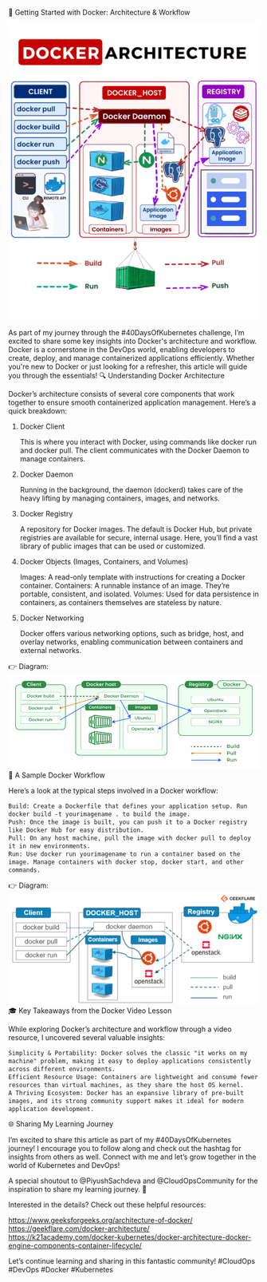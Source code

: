 🚀 Getting Started with Docker: Architecture & Workflow

<img src='./assets/1 Q-9FEZawpzE63afTdtEZ4w.gif'>

As part of my journey through the #40DaysOfKubernetes challenge, I’m excited to share some key insights into Docker's architecture and workflow. Docker is a cornerstone in the DevOps world, enabling developers to create, deploy, and manage containerized applications efficiently. Whether you're new to Docker or just looking for a refresher, this article will guide you through the essentials!
🔍 Understanding Docker Architecture

Docker’s architecture consists of several core components that work together to ensure smooth containerized application management. Here’s a quick breakdown:
1. Docker Client

    This is where you interact with Docker, using commands like docker run and docker pull. The client communicates with the Docker Daemon to manage containers.

2. Docker Daemon

    Running in the background, the daemon (dockerd) takes care of the heavy lifting by managing containers, images, and networks.

3. Docker Registry

    A repository for Docker images. The default is Docker Hub, but private registries are available for secure, internal usage. Here, you’ll find a vast library of public images that can be used or customized.

4. Docker Objects (Images, Containers, and Volumes)

    Images: A read-only template with instructions for creating a Docker container.
    Containers: A runnable instance of an image. They’re portable, consistent, and isolated.
    Volumes: Used for data persistence in containers, as containers themselves are stateless by nature.

5. Docker Networking

    Docker offers various networking options, such as bridge, host, and overlay networks, enabling communication between containers and external networks.

👉 Diagram:
<img src='./assets/Architecture-of-Docker.png'>
🔄 A Sample Docker Workflow


Here’s a look at the typical steps involved in a Docker workflow:

    Build: Create a Dockerfile that defines your application setup. Run docker build -t yourimagename . to build the image.
    Push: Once the image is built, you can push it to a Docker registry like Docker Hub for easy distribution.
    Pull: On any host machine, pull the image with docker pull to deploy it in new environments.
    Run: Use docker run yourimagename to run a container based on the image. Manage containers with docker stop, docker start, and other commands.

👉 Diagram:
<img src='./assets/docker-architecture-609x270.png'>
🎓 Key Takeaways from the Docker Video Lesson

While exploring Docker’s architecture and workflow through a video resource, I uncovered several valuable insights:

    Simplicity & Portability: Docker solves the classic "it works on my machine" problem, making it easy to deploy applications consistently across different environments.
    Efficient Resource Usage: Containers are lightweight and consume fewer resources than virtual machines, as they share the host OS kernel.
    A Thriving Ecosystem: Docker has an expansive library of pre-built images, and its strong community support makes it ideal for modern application development.

🌐 Sharing My Learning Journey

I’m excited to share this article as part of my #40DaysOfKubernetes journey! I encourage you to follow along and check out the hashtag for insights from others as well. Connect with me and let’s grow together in the world of Kubernetes and DevOps!

A special shoutout to @PiyushSachdeva and @CloudOpsCommunity for the inspiration to share my learning journey. 🎉

Interested in the details? Check out these helpful resources:

https://www.geeksforgeeks.org/architecture-of-docker/
https://geekflare.com/docker-architecture/ https://k21academy.com/docker-kubernetes/docker-architecture-docker-engine-components-container-lifecycle/   

Let’s continue learning and sharing in this fantastic community! #CloudOps #DevOps #Docker #Kubernetes